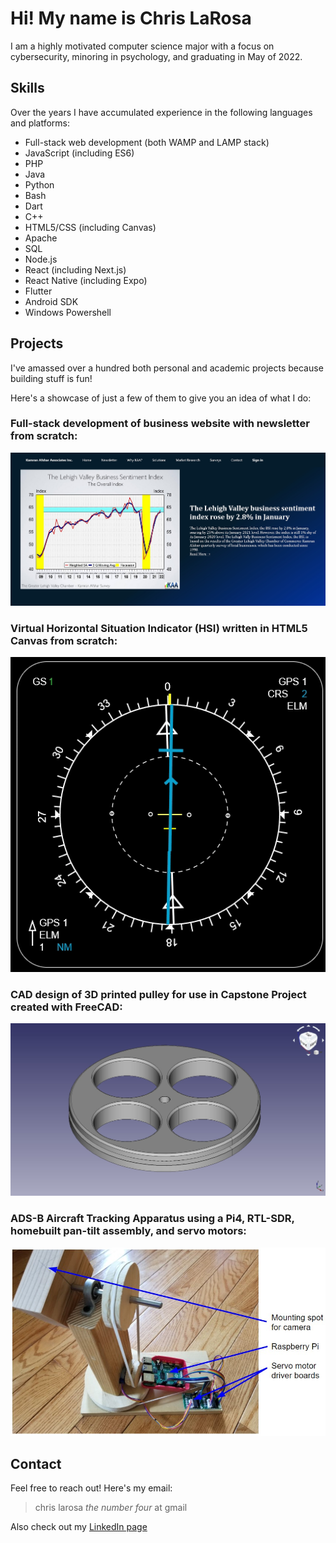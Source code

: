 # Hi! My name is Chris LaRosa

I am a highly motivated computer science major with a focus on cybersecurity, minoring in psychology, and graduating in May of 2022.

## Skills

Over the years I have accumulated experience in the following languages and platforms:

- Full-stack web development (both WAMP and LAMP stack)
- JavaScript (including ES6)
- PHP
- Java
- Python
- Bash
- Dart
- C++
- HTML5/CSS (including Canvas)
- Apache
- SQL
- Node.js
- React (including Next.js)
- React Native (including Expo)
- Flutter
- Android SDK
- Windows Powershell

## Projects

I've amassed over a hundred both personal and academic projects because building stuff is fun!

Here's a showcase of just a few of them to give you an idea of what I do:

### Full-stack development of business website with newsletter from scratch:

![kaa-website](./media/kaa-website.jpg)

### Virtual Horizontal Situation Indicator (HSI) written in HTML5 Canvas from scratch:

![hsi](./media/hsi.gif)

### CAD design of 3D printed pulley for use in Capstone Project created with FreeCAD:

![cad](./media/cad.jpg)

### ADS-B Aircraft Tracking Apparatus using a Pi4, RTL-SDR, homebuilt pan-tilt assembly, and servo motors:

![aircraft-tracker](./media/aircraft-tracker.jpg)

## Contact

Feel free to reach out! Here's my email:

> chris larosa *the number four* at gmail

Also check out my [LinkedIn page](https://linkedin.com/in/chris-larosa-8a943b231)
